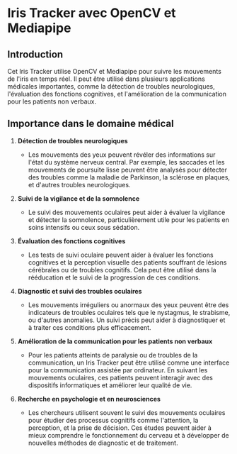 # Iris Tracker avec OpenCV et Mediapipe

## Introduction

Cet Iris Tracker utilise OpenCV et Mediapipe pour suivre les mouvements de l'iris en temps réel. Il peut être utilisé dans plusieurs applications médicales importantes, comme la détection de troubles neurologiques, l'évaluation des fonctions cognitives, et l'amélioration de la communication pour les patients non verbaux.

## Importance dans le domaine médical

1. **Détection de troubles neurologiques**
   - Les mouvements des yeux peuvent révéler des informations sur l'état du système nerveux central. Par exemple, les saccades et les mouvements de poursuite lisse peuvent être analysés pour détecter des troubles comme la maladie de Parkinson, la sclérose en plaques, et d'autres troubles neurologiques.

2. **Suivi de la vigilance et de la somnolence**
   - Le suivi des mouvements oculaires peut aider à évaluer la vigilance et détecter la somnolence, particulièrement utile pour les patients en soins intensifs ou ceux sous sédation.

3. **Évaluation des fonctions cognitives**
   - Les tests de suivi oculaire peuvent aider à évaluer les fonctions cognitives et la perception visuelle des patients souffrant de lésions cérébrales ou de troubles cognitifs. Cela peut être utilisé dans la rééducation et le suivi de la progression de ces conditions.

4. **Diagnostic et suivi des troubles oculaires**
   - Les mouvements irréguliers ou anormaux des yeux peuvent être des indicateurs de troubles oculaires tels que le nystagmus, le strabisme, ou d'autres anomalies. Un suivi précis peut aider à diagnostiquer et à traiter ces conditions plus efficacement.

5. **Amélioration de la communication pour les patients non verbaux**
   - Pour les patients atteints de paralysie ou de troubles de la communication, un Iris Tracker peut être utilisé comme une interface pour la communication assistée par ordinateur. En suivant les mouvements oculaires, ces patients peuvent interagir avec des dispositifs informatiques et améliorer leur qualité de vie.

6. **Recherche en psychologie et en neurosciences**
   - Les chercheurs utilisent souvent le suivi des mouvements oculaires pour étudier des processus cognitifs comme l'attention, la perception, et la prise de décision. Ces études peuvent aider à mieux comprendre le fonctionnement du cerveau et à développer de nouvelles méthodes de diagnostic et de traitement.
